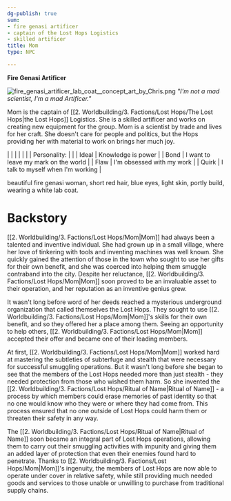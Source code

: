 ```yaml
---
dg-publish: true
sum:
- fire genasi artificer
- captain of the Lost Hops Logistics
- skilled artificer
title: Mom
type: NPC

---
```







**Fire Genasi Artificer**

![fire_genasi_artificer_lab_coat__concept_art_by_Chris.png](/img/user/Pictures/fire_genasi_artificer_lab_coat__concept_art_by_Chris.png)
_"I'm not a mad scientist, I'm a mad Artificer."_

Mom is the captain of [[2. Worldbuilding/3. Factions/Lost Hops/The Lost Hops\|the Lost Hops]] Logistics. She is a skilled artificer and works on creating new equipment for the group. Mom is a scientist by trade and lives for her craft. She doesn't care for people and politics, but the Hops providing her with material to work on brings her much joy.

|              |                                      |
|  |  |
| Personality: |                                      |
| Ideal        | Knowledge is power                   |
| Bond         | I want to leave my mark on the world |
| Flaw         | I'm obsessed with my work            |
| Quirk        | I talk to myself when I'm working    |

beautiful fire genasi woman, short red hair, blue eyes, light skin, portly build, wearing a white lab coat.

# Backstory

[[2. Worldbuilding/3. Factions/Lost Hops/Mom\|Mom]] had always been a talented and inventive individual. She had grown up in a small village, where her love of tinkering with tools and inventing machines was well known. She quickly gained the attention of those in the town who sought to use her gifts for their own benefit, and she was coerced into helping them smuggle contraband into the city. Despite her reluctance, [[2. Worldbuilding/3. Factions/Lost Hops/Mom\|Mom]] soon proved to be an invaluable asset to their operation, and her reputation as an inventive genius grew.

It wasn't long before word of her deeds reached a mysterious underground organization that called themselves the Lost Hops. They sought to use [[2. Worldbuilding/3. Factions/Lost Hops/Mom\|Mom]]'s skills for their own benefit, and so they offered her a place among them. Seeing an opportunity to help others, [[2. Worldbuilding/3. Factions/Lost Hops/Mom\|Mom]] accepted their offer and became one of their leading members.

At first, [[2. Worldbuilding/3. Factions/Lost Hops/Mom\|Mom]] worked hard at mastering the subtleties of subterfuge and stealth that were necessary for successful smuggling operations. But it wasn't long before she began to see that the members of the Lost Hops needed more than just stealth - they needed protection from those who wished them harm. So she invented the [[2. Worldbuilding/3. Factions/Lost Hops/Ritual of Name\|Ritual of Name]] - a process by which members could erase memories of past identity so that no one would know who they were or where they had come from. This process ensured that no one outside of Lost Hops could harm them or threaten their safety in any way. 

The [[2. Worldbuilding/3. Factions/Lost Hops/Ritual of Name\|Ritual of Name]] soon became an integral part of Lost Hops operations, allowing them to carry out their smuggling activities with impunity and giving them an added layer of protection that even their enemies found hard to penetrate. Thanks to [[2. Worldbuilding/3. Factions/Lost Hops/Mom\|Mom]]'s ingenuity, the members of Lost Hops are now able to operate under cover in relative safety, while still providing much needed goods and services to those unable or unwilling to purchase from traditional supply chains.